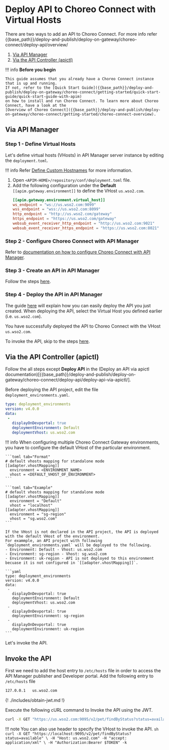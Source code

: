 # Deploy API to Choreo Connect with Virtual Hosts

There are two ways to add an API to Choreo Connect. For more info refer {{base_path}}/deploy-and-publish/deploy-on-gateway/choreo-connect/deploy-api/overview/

1. [Via API Manager](#via-api-manager)
2. [Via the API Controller (apictl)](#via-the-api-controller-apictl)

!!! info
    **Before you begin**

    This guide assumes that you already have a Choreo Connect instance that is up and running.
    If not, refer to the [Quick Start Guide]({{base_path}}/deploy-and-publish/deploy-on-gateway/choreo-connect/getting-started/quick-start-guide/quick-start-guide-with-apim)
    on how to install and run Choreo Connect. To learn more about Choreo Connect, have a look at the
    [Overview of Choreo Connect]({{base_path}}/deploy-and-publish/deploy-on-gateway/choreo-connect/getting-started/choreo-connect-overview). 

## Via API Manager

### Step 1 - Define Virtual Hosts

Let's define virtual hosts (VHosts) in API Manager server instance by editing the `deployment.toml`.

!!! info
    Refer [Define Custom Hostnames]({{base_path}}/deploy-and-publish/deploy-on-gateway/deploy-api/exposing-apis-via-custom-hostnames/#step-1-define-the-custom-hostnames)
    for more information.

1. Open `<APIM-HOME>/repository/conf/deployment.toml` file.
2. Add the following configuration under the **Default** `[[apim.gateway.environment]]` to define the VHost `us.wso2.com`.
    ```toml
    [[apim.gateway.environment.virtual_host]]
    ws_endpoint = "ws://us.wso2.com:9099"
    wss_endpoint = "wss://us.wso2.com:8099"
    http_endpoint = "http://us.wso2.com/gateway"
    https_endpoint = "https://us.wso2.com/gateway"
    websub_event_receiver_http_endpoint = "http://us.wso2.com:9021"
    websub_event_receiver_https_endpoint = "https://us.wso2.com:8021"
    ``` 
### Step 2 - Configure Choreo Connect with API Manager

Refer to [documentation on how to configure Choreo Connect with API Manager]({{base_path}}/deploy-and-publish/deploy-on-gateway/choreo-connect/concepts/apim-as-control-plane/#configure-choreo-connect-with-api-manager).

### Step 3 - Create an API in API Manager

Follow the steps [here]({{base_path}}/design/create-api/create-rest-api/create-a-rest-api-from-an-openapi-definition/).

### Step 4 - Deploy the API in API Manager

The guide [here]({{base_path}}/deploy-and-publish/deploy-on-gateway/deploy-api/deploy-an-api) will explain how you can easily deploy the API you just created.
When deploying the API, select the Virtual Host you defined earlier (i.e. `us.wso2.com`).

You have successfully deployed the API to Choreo Connect with the VHost `us.wso2.com`.

To invoke the API, skip to the steps [here](#invoke-the-api).

## Via the API Controller (apictl)

Follow the all steps except **Deploy API** in the (Deploy an API via apictl documentation)[{{base_path}}/deploy-and-publish/deploy-on-gateway/choreo-connect/deploy-api/deploy-api-via-apictl/].

Before deploying the API project, edit the file `deployment_environments.yaml`.

```yaml
type: deployment_environments
version: v4.0.0
data:
 -
   displayOnDevportal: true
   deploymentEnvironment: Default
   deploymentVhost: us.wso2.com
```

!!! info
    When configuring multiple Choreo Connect Gateway environments, you have to configure the default VHost of the particular environment.
    
    ```toml tab="Format"
    # default vhosts mapping for standalone mode
    [[adapter.vhostMapping]]
      environment = <ENVIRONMENT_NAME>
      vhost = <DEFAULT_VHOST_OF_ENVIRONMENT>
    ```
    
    ```toml tab="Example"
    # default vhosts mapping for standalone mode
    [[adapter.vhostMapping]]
      environment = "Default"
      vhost = "localhost"
    [[adapter.vhostMapping]]
      environment = "sg-region"
      vhost = "sg.wso2.com"
    ```
    
    If the VHost is not declared in the API project, the API is deployed with the default VHost of the environment.
    For exammple, an API project with following `deployment_environments.yaml` will be deployed to the following.
    - Environment: Default - Vhost: us.wso2.com
    - Environment: sg-region - Vhost: sg.wso2.com
    - Environment: uk-region - API is not deployed to this environment becuase it is not configured in `[[adapter.vhostMapping]]`.
    
    ```yaml
    type: deployment_environments
    version: v4.0.0
    data:
     -
       displayOnDevportal: true
       deploymentEnvironment: Default
       deploymentVhost: us.wso2.com
     -
       displayOnDevportal: true
       deploymentEnvironment: sg-region
     -
       displayOnDevportal: true
       deploymentEnvironment: uk-region
    ```

Let's invoke the API.

## Invoke the API

First we need to add the host entry to `/etc/hosts` file in order to access the API Manager publisher and Developer portal.
Add the following entry to `/etc/hosts` file

```sh
127.0.0.1   us.wso2.com
```

{! ./includes/obtain-jwt.md !}

Execute the following cURL command to Invoke the API using the JWT.

```sh
curl -X GET "https://us.wso2.com:9095/v2/pet/findByStatus?status=available" -H "accept: application/xml" -H "Authorization:Bearer $TOKEN" -k
```

!!! note
    You can also use header to specify the VHost to invoke the API.
    ```sh
    curl -X GET "https://localhost:9095/v2/pet/findByStatus?status=available" \
        -H "Host: us.wso2.com"
        -H "accept: application/xml" \
        -H "Authorization:Bearer $TOKEN" -k
    ```
